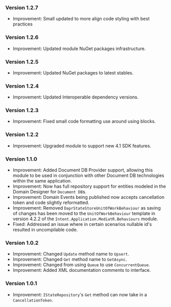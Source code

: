 ### Version 1.2.7

- Improvement: Small updated to more align code styling with best practices

### Version 1.2.6

- Improvement: Updated module NuGet packages infrastructure.

### Version 1.2.5

- Improvement: Updated NuGet packages to latest stables.

### Version 1.2.4

- Improvement: Updated Interoperable dependency versions.

### Version 1.2.3

- Improvement: Fixed small code formatting use around using blocks.

### Version 1.2.2

- Improvement: Upgraded module to support new 4.1 SDK features.

### Version 1.1.0

- Improvement: Added Document DB Provider support, allowing this module to be used in conjunction with other Document DB technologies within the same application.
- Improvement: Now has full repository support for entities modeled in the Domain Designer for `Document DB`s.
- Improvement: Domain Events being published now accepts cancellation token and code slightly reformatted.
- Improvement: Removed `DaprStateStoreUnitOfWorkBehaviour` as saving of changes has been moved to the `UnitOfWorkBehaviour` template in version 4.2.2 of the `Intent.Application.MediatR.Behaviours` module.
- Fixed: Addressed an issue where in certain scenarios nullable id's resulted in uncompilable code.

### Version 1.0.2

- Improvement: Changed `Update` method name to `Upsert`.
- Improvement: Changed `Get` method name to `GetAsync`.
- Improvement: Changed from using `Queue` to use `ConcurrentQueue`.
- Improvement: Added XML documentation comments to interface.

### Version 1.0.1

- Improvement: `IStateRepository`'s `Get` method can now take in a `CancellationToken`.
